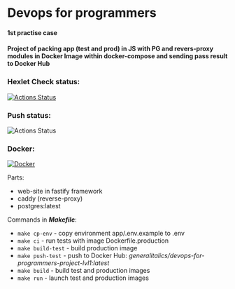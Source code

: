# Devops for programmers
#### 1st practise case
#### Project of packing app (test and prod) in JS with PG and revers-proxy modules in Docker Image within docker-compose and sending pass result to Docker Hub

### Hexlet Check status:
[![Actions Status](https://github.com/generalitalics/devops-for-programmers-project-lvl1/workflows/hexlet-check/badge.svg)](https://github.com/generalitalics/devops-for-programmers-project-lvl1/actions)

### Push status:
![Actions Status](https://github.com/generalitalics/devops-for-programmers-project-lvl1/actions/workflows/push.yml/badge.svg)

### Docker:
[![Docker](https://img.shields.io/docker/pulls/generalitalics/devops-for-programmers-project-lvl1.svg?label=Docker%20Image&style=flat)](https://hub.docker.com/repository/docker/generalitalics/devops-for-programmers-project-lvl1)

Parts:
- web-site in fastify framework
- caddy (reverse-proxy)
- postgres:latest

Сommands in ___Makefile___:

- `make cp-env` - copy environment app/.env.example to .env
- `make ci` - run tests with image Dockerfile.production
- `make build-test` - build production image 
- `make push-test` - push to Docker Hub: _generalitalics/devops-for-programmers-project-lvl1:latest_
- `make build` - build test and production images
- `make run` - launch test and production images
